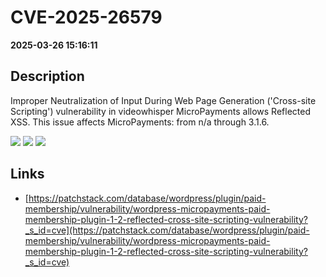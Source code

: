 # CVE-2025-26579

**2025-03-26 15:16:11**

## Description
Improper Neutralization of Input During Web Page Generation ('Cross-site Scripting') vulnerability in videowhisper MicroPayments allows Reflected XSS. This issue affects MicroPayments: from n/a through 3.1.6.

![](https://img.shields.io/static/v1?label=Score&message=7.1&color=red)
![](https://img.shields.io/static/v1?label=Severity&message=HIGH&color=red)
![](https://img.shields.io/static/v1?label=CWE&message=XSS&color=green)

## Links
- [https://patchstack.com/database/wordpress/plugin/paid-membership/vulnerability/wordpress-micropayments-paid-membership-plugin-1-2-reflected-cross-site-scripting-vulnerability?_s_id=cve](https://patchstack.com/database/wordpress/plugin/paid-membership/vulnerability/wordpress-micropayments-paid-membership-plugin-1-2-reflected-cross-site-scripting-vulnerability?_s_id=cve)
